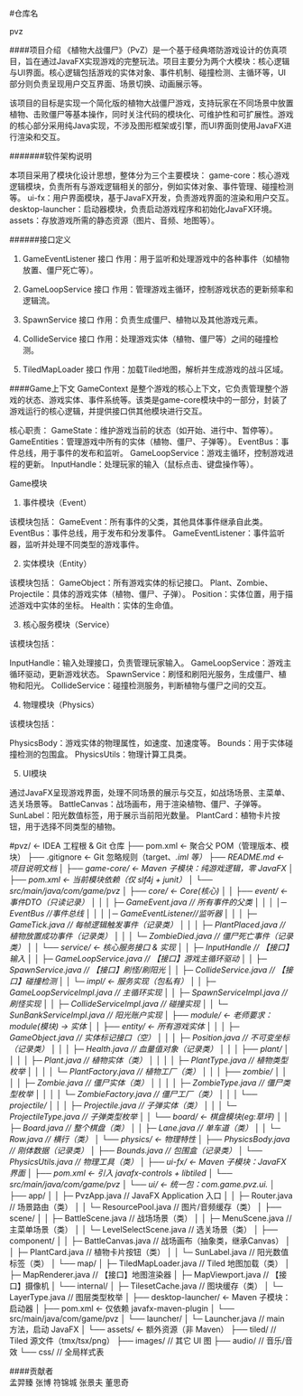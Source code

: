 #仓库名

pvz

####项目介绍
《植物大战僵尸》（PvZ）是一个基于经典塔防游戏设计的仿真项目，旨在通过JavaFX实现游戏的完整玩法。项目主要分为两个大模块：核心逻辑与UI界面。核心逻辑包括游戏的实体对象、事件机制、碰撞检测、主循环等，UI部分则负责呈现用户交互界面、场景切换、动画展示等。

该项目的目标是实现一个简化版的植物大战僵尸游戏，支持玩家在不同场景中放置植物、击败僵尸等基本操作，同时关注代码的模块化、可维护性和可扩展性。游戏的核心部分采用纯Java实现，不涉及图形框架或引擎，而UI界面则使用JavaFX进行渲染和交互。



#######软件架构说明

本项目采用了模块化设计思想，整体分为三个主要模块：
game-core：核心游戏逻辑模块，负责所有与游戏逻辑相关的部分，例如实体对象、事件管理、碰撞检测等。
ui-fx：用户界面模块，基于JavaFX开发，负责游戏界面的渲染和用户交互。
desktop-launcher：启动器模块，负责启动游戏程序和初始化JavaFX环境。
assets：存放游戏所需的静态资源（图片、音频、地图等）。

######接口定义
1. GameEventListener 接口
作用：用于监听和处理游戏中的各种事件（如植物放置、僵尸死亡等）。

2. GameLoopService 接口
作用：管理游戏主循环，控制游戏状态的更新频率和逻辑流。

3. SpawnService 接口
作用：负责生成僵尸、植物以及其他游戏元素。

4. CollideService 接口
作用：处理游戏实体（植物、僵尸等）之间的碰撞检测。

5. TiledMapLoader 接口
作用：加载Tiled地图，解析并生成游戏的战斗区域。


####Game上下文
GameContext 是整个游戏的核心上下文，它负责管理整个游戏的状态、游戏实体、事件系统等。该类是game-core模块中的一部分，封装了游戏运行的核心逻辑，并提供接口供其他模块进行交互。

核心职责：
GameState：维护游戏当前的状态（如开始、进行中、暂停等）。
GameEntities：管理游戏中所有的实体（植物、僵尸、子弹等）。
EventBus：事件总线，用于事件的发布和监听。
GameLoopService：游戏主循环，控制游戏进程的更新。
InputHandle：处理玩家的输入（鼠标点击、键盘操作等）。

Game模块
1. 事件模块（Event）

该模块包括：
GameEvent：所有事件的父类，其他具体事件继承自此类。
EventBus：事件总线，用于发布和分发事件。
GameEventListener：事件监听器，监听并处理不同类型的游戏事件。

2. 实体模块（Entity）

该模块包括：
GameObject：所有游戏实体的标记接口。
Plant、Zombie、Projectile：具体的游戏实体（植物、僵尸、子弹）。
Position：实体位置，用于描述游戏中实体的坐标。
Health：实体的生命值。

3. 核心服务模块（Service）

该模块包括：

InputHandle：输入处理接口，负责管理玩家输入。
GameLoopService：游戏主循环驱动，更新游戏状态。
SpawnService：刷怪和刷阳光服务，生成僵尸、植物和阳光。
CollideService：碰撞检测服务，判断植物与僵尸之间的交互。

4. 物理模块（Physics）

该模块包括：

PhysicsBody：游戏实体的物理属性，如速度、加速度等。
Bounds：用于实体碰撞检测的包围盒。
PhysicsUtils：物理计算工具类。

5. UI模块

通过JavaFX呈现游戏界面，处理不同场景的展示与交互，如战场场景、主菜单、选关场景等。
BattleCanvas：战场画布，用于渲染植物、僵尸、子弹等。
SunLabel：阳光数值标签，用于展示当前阳光数量。
PlantCard：植物卡片按钮，用于选择不同类型的植物。

#pvz/                                 ← IDEA 工程根 & Git 仓库
├── pom.xml                          ← 聚合父 POM（管理版本、模块）
├── .gitignore                       ← Git 忽略规则（target、*.iml 等）
├── README.md                        ← 项目说明文档
│
├── game-core/                       ← Maven 子模块：纯游戏逻辑，零 JavaFX
│   ├── pom.xml                      ← 当前模块依赖（仅 slf4j + junit）
│   └── src/main/java/com/game/pvz
│       ├── core/                    ← Core(核心)
│       │   ├── event/               ← 事件DTO（只读记录）
│       │   │   ├─ GameEvent.java   // 所有事件的父类
│       │   │   │─ EventBus         //事件总线
│       │   │   │─ GameEventListener//监听器
│       │   │   ├─ GameTick.java     // 每帧逻辑触发事件（记录类）
│       │   │   ├─ PlantPlaced.java  // 植物放置成功事件（记录类）
│       │   │   └─ ZombieDied.java   // 僵尸死亡事件（记录类）
│       │   └── service/             ← 核心服务接口 & 实现
│       │       ├─ InputHandle         // 【接口】输入
│       │       ├─ GameLoopService.java // 【接口】游戏主循环驱动
│       │       ├─ SpawnService.java    // 【接口】刷怪/刷阳光
│       │       ├─ CollideService.java  // 【接口】碰撞检测
│       │       └─ impl/               ← 服务实现（包私有）
│       │           ├─ GameLoopServiceImpl.java // 主循环实现
│       │           ├─ SpawnServiceImpl.java    // 刷怪实现
│       │           ├─ CollideServiceImpl.java  // 碰撞实现
│       │           └─ SunBankServiceImpl.java  // 阳光账户实现
│       ├── module/                  ← 老师要求：module(模块) → 实体
│       │   ├── entity/              ← 所有游戏实体
│       │   │  ├─ GameObject.java    // 实体标记接口（空）
│       │   │  ├─ Position.java      // 不可变坐标（记录类）
│       │   │  ├─ Health.java        // 血量值对象（记录类）
│       │   │  ├── plant/
│       │   │  │  ├─ Plant.java      // 植物实体（类）
│       │   │  │  ├─ PlantType.java  // 植物类型枚举
│       │   │  │  └─ PlantFactory.java // 植物工厂（类）
│       │   │  ├── zombie/
│       │   │  │  ├─ Zombie.java     // 僵尸实体（类）
│       │   │  │  ├─ ZombieType.java // 僵尸类型枚举
│       │   │  │  └─ ZombieFactory.java // 僵尸工厂（类）
│       │   │  └── projectile/
│       │   │     ├─ Projectile.java // 子弹实体（类）
│       │   │     └─ ProjectileType.java // 子弹类型枚举
│       │   └── board/               ← 棋盘模块(eg:草坪)
│       │       ├─ Board.java        // 整个棋盘（类）
│       │       ├─ Lane.java         // 单车道（类）
│       │       └─ Row.java          // 横行（类）
│       └── physics/                 ← 物理特性
│           ├── PhysicsBody.java     // 刚体数据（记录类）
│           ├── Bounds.java          // 包围盒（记录类）
│           └── PhysicsUtils.java    // 物理工具（类）
│
├── ui-fx/                           ← Maven 子模块：JavaFX 界面
│   ├── pom.xml                      ← 引入 javafx-controls + libtiled
│   └── src/main/java/com/game/pvz
│       └── ui/                      ← 统一包：com.game.pvz.ui.*
│           ├── app/
│           │  ├─ PvzApp.java        // JavaFX Application 入口
│           │  ├─ Router.java        // 场景路由（类）
│           │  └─ ResourcePool.java  // 图片/音频缓存（类）
│           ├── scene/
│           │  ├─ BattleScene.java   // 战场场景（类）
│           │  ├─ MenuScene.java     // 主菜单场景（类）
│           │  └─ LevelSelectScene.java // 选关场景（类）
│           ├── component/
│           │  ├─ BattleCanvas.java  // 战场画布（抽象类，继承Canvas）
│           │  ├─ PlantCard.java     // 植物卡片按钮（类）
│           │  └─ SunLabel.java      // 阳光数值标签（类）
│           └── map/
│               ├─ TiledMapLoader.java // Tiled 地图加载（类）
│               ├─ MapRenderer.java   // 【接口】地图渲染器
│               ├─ MapViewport.java   // 【接口】摄像机
│               └── internal/
│                   ├─ TilesetCache.java // 图块缓存（类）
│                   └─ LayerType.java    // 图层类型枚举
│
├── desktop-launcher/                ← Maven 子模块：启动器
│   ├── pom.xml                      ← 仅依赖 javafx-maven-plugin
│   └── src/main/java/com/game/pvz
│       └── launcher/
│           └─ Launcher.java         // main 方法，启动 JavaFX
│
└── assets/                          ← 额外资源（非 Maven）
    ├── tiled/                       // Tiled 源文件（tmx/tsx/png）
    ├── images/                      // 其它 UI 图
    ├── audio/                       // 音乐/音效
    └── css/                         // 全局样式表

####贡献者 <br>
孟羿臻 张博 符锦城  张景夫  董思奇
